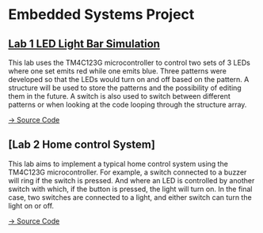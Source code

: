 # Embedded Systems Project

## [Lab 1 LED Light Bar Simulation](Lab_1)
This lab uses the TM4C123G microcontroller to control two sets of 3 LEDs where one set emits red while one emits blue. Three patterns were developed so that the LEDs would turn on and off based on the pattern. A structure will be used to store the patterns and the possibility of editing them in the future. A switch is also used to switch between different patterns or when looking at the code looping through the structure array.

[-> Source Code](Lab_1/main.c)

## [Lab 2 Home control System]
This lab aims to implement a typical home control system using the TM4C123G microcontroller. For example, a switch connected to a buzzer will ring if the switch is pressed. And where an LED is controlled by another switch with which, if the button is pressed, the light will turn on. In the final case, two switches are connected to a light, and either switch can turn the light on or off.

[-> Source Code](Lab_2/main.c)

